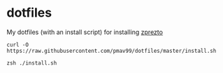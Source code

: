 dotfiles
========

My dotfiles (with an install script) for installing [zprezto](https://github.com/sorin-ionescu/prezto)

```
curl -O https://raw.githubusercontent.com/pmav99/dotfiles/master/install.sh

zsh ./install.sh
```
